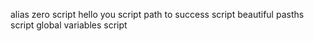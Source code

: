 alias zero script
hello you script
path to success script
beautiful pasths script
global variables script
